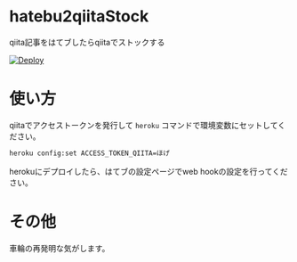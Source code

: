 # hatebu2qiitaStock
qiita記事をはてブしたらqiitaでストックする

[![Deploy](http://www.herokucdn.com/deploy/button.png)](https://heroku.com/deploy)

# 使い方
qiitaでアクセストークンを発行して `heroku` コマンドで環境変数にセットしてください。
```bash
heroku config:set ACCESS_TOKEN_QIITA=ほげ
```

herokuにデプロイしたら、はてブの設定ページでweb hookの設定を行ってください。

# その他
車輪の再発明な気がします。
